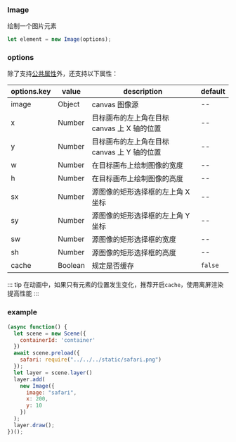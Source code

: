 ### Image

绘制一个图片元素

```js
let element = new Image(options);
```

### options

除了支持[公共属性](/docs/element.html#options)外，还支持以下属性：

| options.key | value   | description                                 | default |
| ----------- | ------- | ------------------------------------------- | ------- |
| image         | Object  | canvas 图像源                               | --      |
| x           | Number  | 目标画布的左上角在目标 canvas 上 X 轴的位置 | --      |
| y           | Number  | 目标画布的左上角在目标 canvas 上 Y 轴的位置 | --      |
| w           | Number  | 在目标画布上绘制图像的宽度                  | --      |
| h           | Number  | 在目标画布上绘制图像的高度                  | --      |
| sx          | Number  | 源图像的矩形选择框的左上角 X 坐标           | --      |
| sy          | Number  | 源图像的矩形选择框的左上角 Y 坐标           | --      |
| sw          | Number  | 源图像的矩形选择框的宽度                    | --      |
| sh          | Number  | 源图像的矩形选择框的高度                    | --      |
| cache       | Boolean | 规定是否缓存                                | `false` |

::: tip
在动画中，如果只有元素的位置发生变化，推荐开启`cache`，使用离屏渲染提高性能
:::

### example

```js
(async function() {
  let scene = new Scene({
    containerId: 'container'
  })
  await scene.preload({
    safari: require("../../../static/safari.png")
  });
  let layer = scene.layer()
  layer.add(
    new Image({
      image: "safari",
      x: 200,
      y: 10
    })
  );
  layer.draw();
})();
```

<ClientOnly><c-image></c-image></ClientOnly>
